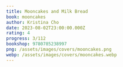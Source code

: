 ```yaml
---
title: Mooncakes and Milk Bread
book: mooncakes
author: Kristina Cho
date: 2023-08-02T23:00:00.000Z
rating: 4
progress: 3/112
bookshop: 9780785238997
png: /assets/images/covers/mooncakes.png
webp: /assets/images/covers/mooncakes.webp
---
```



